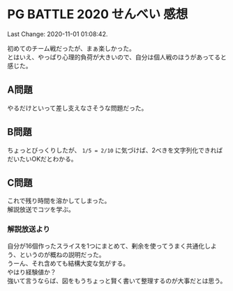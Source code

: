 # PG BATTLE 2020 せんべい 感想

Last Change: 2020-11-01 01:08:42.

初めてのチーム戦だったが、まぁ楽しかった。  
とはいえ、やっぱり心理的負荷が大きいので、自分は個人戦のほうがあってると感じた。

## A問題

やるだけといって差し支えなさそうな問題だった。

## B問題

ちょっとびっくりしたが、 `1/5 = 2/10` に気づけば、2べきを文字列化できればだいたいOKだとわかる。

## C問題

これで残り時間を溶かしてしまった。  
解説放送でコツを学ぶ。

### 解説放送より

自分が16個作ったスライスを1つにまとめて、剰余を使ってうまく共通化しよう、というのが概ねの説明だった。  
うーん、それ含めても結構大変な気がする。  
やはり経験値か？  
強いて言うならば、図をもうちょっと賢く書いて整理するのが大事だとは思う。

